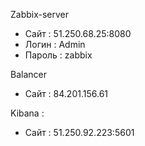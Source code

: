 Zabbix-server 
 * Сайт   : 51.250.68.25:8080
 * Логин  : Admin
 * Пароль : zabbix

Balancer
 * Сайт   : 84.201.156.61

Kibana :
 * Сайт   : 51.250.92.223:5601
